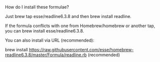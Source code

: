 How do I install these formulae?

Just brew tap esse/readline6.3.8 and then brew install readline.

If the formula conflicts with one from Homebrew/homebrew or another tap, you can brew install esse/readline6.3.8.

You can also install via URL (recommended):

brew install https://raw.githubusercontent.com/esse/homebrew-readline6.3.8/master/Formula/readline.rb (recommended)
